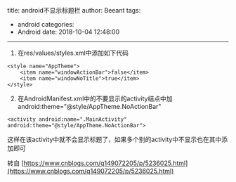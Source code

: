 title: android不显示标题栏
author: Beeant
tags:
  - android
categories:
  - Android
date: 2018-10-04 12:48:00
---
1. 在res/values/styles.xml中添加如下代码
```
<style name="AppTheme">
    <item name="windowActionBar">false</item>
    <item name="windowNoTitle">true</item>
</style>
```

2. 在AndroidManifest.xml中的不要显示的activity结点中加android:theme="@style/AppTheme.NoActionBar"
```
<activity android:name=".MainActivity" android:theme="@style/AppTheme.NoActionBar">
```
这样在该activity中就不会显示标题了，如果多个别的activity中不显示也在其中添加即可

转自 [https://www.cnblogs.com/q149072205/p/5236025.html](https://www.cnblogs.com/q149072205/p/5236025.html)